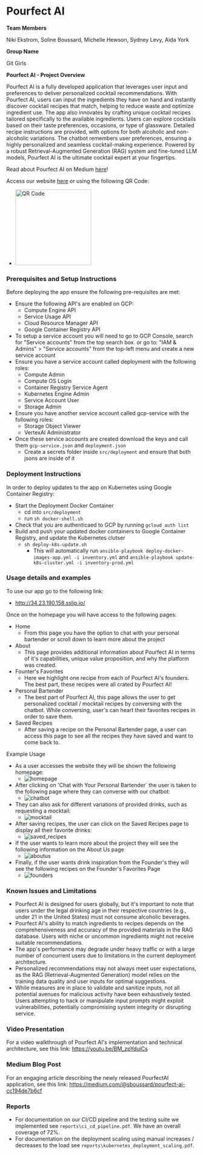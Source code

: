 # Pourfect AI

**Team Members**

Niki Ekstrom, Soline Boussard, Michelle Hewson, Sydney Levy, Aida York

**Group Name**

Git Girls 

**Pourfect AI - Project Overview**

Pourfect AI is a fully developed application that leverages user input and preferences to deliver personalized cocktail recommendations. With Pourfect AI, users can input the ingredients they have on hand and instantly discover cocktail recipes that match, helping to reduce waste and optimize ingredient use. The app also innovates by crafting unique cocktail recipes tailored specifically to the available ingredients. Users can explore cocktails based on their taste preferences, occasions, or type of glassware. Detailed recipe instructions are provided, with options for both alcoholic and non-alcoholic variations. The chatbot remembers user preferences, ensuring a highly personalized and seamless cocktail-making experience. Powered by a robust Retrieval-Augmented Generation (RAG) system and fine-tuned LLM models, Pourfect AI is the ultimate cocktail expert at your fingertips.

Read about Pourfect AI on Medium [here](https://medium.com/@sboussard/pourfect-ai-cc194de7b6cf)! 

Access our website [here](http://34.23.190.158.sslip.io/) or using the following QR Code:
* <img src="images/pourfect_qr.png" alt="QR Code" width="200">

### Prerequisites and Setup Instructions ###
Before deploying the app ensure the following pre-requisites are met:
* Ensure the following API's are enabled on GCP:
  *   Compute Engine API
  *   Service Usage API
  *   Cloud Resource Manager API
  *   Google Container Registry API
* To setup a service account you will need to go to GCP Console, search for "Service accounts" from the top search box. or go to: "IAM & Admins" > "Service accounts" from the top-left menu and create a new service account
* Ensure you have a service account called deployment with the following roles:
  *   Compute Admin
  *   Compute OS Login
  *   Container Registry Service Agent
  *   Kubernetes Engine Admin
  *   Service Account User
  *   Storage Admin
* Ensure you have another service account called gcp-service with the following roles: 
  *   Storage Object Viewer
  *   VertexAI Administrator
* Once these service accounts are created download the keys and call them `gcp-service.json` and `deployment.json`
  *  Create a secrets folder inside `src/deployment` and ensure that both jsons are inside of it


### Deployment Instructions ###
In order to deploy updates to the app on Kubernetes using Google Container Registry:
* Start the Deployment Docker Container
  * cd into `src/deployment`
  * run `sh docker-shell.sh`
* Check that you are authenticaed to GCP by running `gcloud auth list`
* Build and push your updated docker  containers to Google Container Registry, and update the Kubernetes clutser
  * `sh deploy-k8s-update.sh`
    * This will automatically run `ansible-playbook deploy-docker-images-app.yml -i inventory.yml` and `ansible-playbook update-k8s-cluster.yml -i inventory-prod.yml`


### Usage details and examples ###
To use our app go to the following link:
  * http://34.23.190.158.sslip.io/

Once on the homepage you will have access to the following pages:
* Home
  * From this page you have the option to chat with your personal bartender or scroll down to learn more about the project 
* About
  * This page provides additional information about Pourfect AI in terms of it's capabilities, unique value proposition, and why the platform was created. 
* Founter's Favorites
  * Here we highlight one recipe from each of Pourfect AI's founders. The best part, these recipes were all crated by Pourfect AI! 
* Personal Bartender
  * The best part of Pourfect AI, this page allows the user to get personalized cocktail / mocktail recipes by conversing with the chatbot. While conversing, user's can heart their favorites recipes in order to save them. 
* Saved Recipes
  * After saving a recipe on the Personal Bartender page, a user can access this page to see all the recipes they have saved and want to come back to. 

Example Usage
* As a user accesses the website they will be shown the following homepage:
  * ![homepage](images/homepage.png)
* After clicking on 'Chat with Your Personal Bartender` the user is taken to the following page where they can converse with our chatbot:
  * ![chatbot](images/chatbot.png)
* They can also ask for different variations of provided drinks, such as requesting a mocktail:
  * ![mocktail](images/mocktail.png)
* After saving recipes, the user can click on the Saved Recipes page to display all their favorite drinks:
  * ![saved_recipes](images/saved_recipes.png)
* If the user wants to learn more about the project they will see the following information on the About Us page
  * ![aboutus](images/aboutus.png)
* Finally, if the user wants drink inspiration from the Founder's they will see the following recipes on the Founder's Favorites Page
  * ![founders](images/founders.png)

### Known Issues and Limitations ###
* Pourfect AI is designed for users globally, but it's important to note that users under the legal drinking age in their respective countries (e.g., under 21 in the United States) must not consume alcoholic beverages.
* Pourfect AI's ability to match ingredients to recipes depends on the comprehensiveness and accuracy of the provided materials in the RAG database. Users with niche or uncommon ingredients might not receive suitable recommendations.
* The app's performance may degrade under heavy traffic or with a large number of concurrent users due to limitations in the current deployment architecture.
* Personalized recommendations may not always meet user expectations, as the RAG (Retrieval-Augmented Generation) model relies on the training data quality and user inputs for optimal suggestions.
* While measures are in place to validate and sanitize inputs, not all potential avenues for malicious activity have been exhaustively tested. Users attempting to hack or manipulate input prompts might exploit vulnerabilities, potentially compromising system integrity or disrupting service.

### Video Presentation
For a video walkthrough of Pourfect AI's implementation and technical architecture, see this link: https://youtu.be/BM_zpYduiCs

### Medium Blog Post
For an engaging article describing the newly released PourfectAI application, see this link: https://medium.com/@sboussard/pourfect-ai-cc194de7b6cf


### Reports
* For documentation on our CI/CD pipeline and the testing suite we implemented see `reports\ci_cd_pipeline.pdf`. We have an overall coverage of 72%. 
* For documentation on the deployment scaling using manual increases / decreases to the load see `reports\kubernetes_deployment_scaling.pdf`. 
